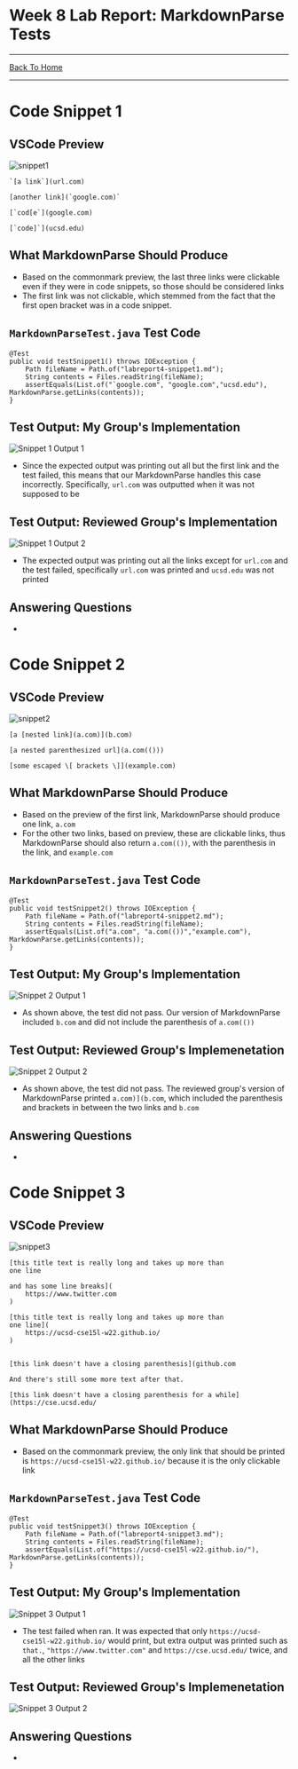 # Week 8 Lab Report: MarkdownParse Tests
---
[Back To Home](https://ryan-truong.github.io/cse15l-lab-reports/)

---

# Code Snippet 1

## VSCode Preview
![snippet1](/labreport4_pictures/snippet1-new.png)

```
`[a link`](url.com)

[another link](`google.com)`

[`cod[e`](google.com)

[`code]`](ucsd.edu)
```
## What MarkdownParse Should Produce
* Based on the commonmark preview, the last three links were clickable even if they were in code snippets, so those should be considered links
* The first link was not clickable, which stemmed from the fact that the first open bracket was in a code snippet.

## `MarkdownParseTest.java` Test Code
```
@Test
public void testSnippet1() throws IOException {
    Path fileName = Path.of("labreport4-snippet1.md");
    String contents = Files.readString(fileName);
    assertEquals(List.of("`google.com", "google.com","ucsd.edu"), MarkdownParse.getLinks(contents));
}
```

## Test Output: My Group's Implementation
![Snippet 1 Output 1](/labreport4_pictures/snippet1_output-new.png)

* Since the expected output was printing out all but the first link and the test failed, this means that our MarkdownParse handles this case incorrectly. Specifically, `url.com` was outputted when it was not supposed to be

## Test Output: Reviewed Group's Implementation
![Snippet 1 Output 2](/labreport4_pictures/snippet1_output2-new.png)

* The expected output was printing out all the links except for `url.com` and the test failed, specifically `url.com` was printed and `ucsd.edu` was not printed

## Answering Questions
* 


# Code Snippet 2

## VSCode Preview
![snippet2](/labreport4_pictures/snippet2-new.png)

```
[a [nested link](a.com)](b.com)

[a nested parenthesized url](a.com(()))

[some escaped \[ brackets \]](example.com)
```

## What MarkdownParse Should Produce
* Based on the preview of the first link, MarkdownParse should produce one link, `a.com`
* For the other two links, based on preview, these are clickable links, thus MarkdownParse should also return `a.com(())`, with the parenthesis in the link, and `example.com`

## `MarkdownParseTest.java` Test Code
```
@Test
public void testSnippet2() throws IOException {
    Path fileName = Path.of("labreport4-snippet2.md");
    String contents = Files.readString(fileName);
    assertEquals(List.of("a.com", "a.com(())","example.com"), MarkdownParse.getLinks(contents));
}
```

## Test Output: My Group's Implementation
![Snippet 2 Output 1](/labreport4_pictures/snippet2_output-new.png)

* As shown above, the test did not pass. Our version of MarkdownParse included `b.com` and did not include the parenthesis of `a.com(())` 

## Test Output: Reviewed Group's Implemenetation
![Snippet 2 Output 2](/labreport4_pictures/snippet2_output2-new.png)

* As shown above, the test did not pass. The reviewed group's version of MarkdownParse printed `a.com)](b.com`, which included the parenthesis and brackets in between the two links and `b.com`

## Answering Questions
* 

# Code Snippet 3

## VSCode Preview
![snippet3](/labreport4_pictures/snippet3-new.png)

```
[this title text is really long and takes up more than 
one line

and has some line breaks](
    https://www.twitter.com
)

[this title text is really long and takes up more than 
one line](
    https://ucsd-cse15l-w22.github.io/
)


[this link doesn't have a closing parenthesis](github.com

And there's still some more text after that.

[this link doesn't have a closing parenthesis for a while](https://cse.ucsd.edu/
```

## What MarkdownParse Should Produce
* Based on the commonmark preview, the only link that should be printed is `https://ucsd-cse15l-w22.github.io/` because it is the only clickable link

## `MarkdownParseTest.java` Test Code
```
@Test
public void testSnippet3() throws IOException {
    Path fileName = Path.of("labreport4-snippet3.md");
    String contents = Files.readString(fileName);
    assertEquals(List.of("https://ucsd-cse15l-w22.github.io/"), MarkdownParse.getLinks(contents));
}
```
## Test Output: My Group's Implementation
![Snippet 3 Output 1](/labreport4_pictures/snippet3_output-new.png)

* The test failed when ran. It was expected that only `https://ucsd-cse15l-w22.github.io/` would print, but extra output was printed such as `that.`, `"https://www.twitter.com"` and `https://cse.ucsd.edu/` twice, and all the other links

## Test Output: Reviewed Group's Implemenetation
![Snippet 3 Output 2](/labreport4_pictures/snippet3_output2-new.png)

## Answering Questions
* 
